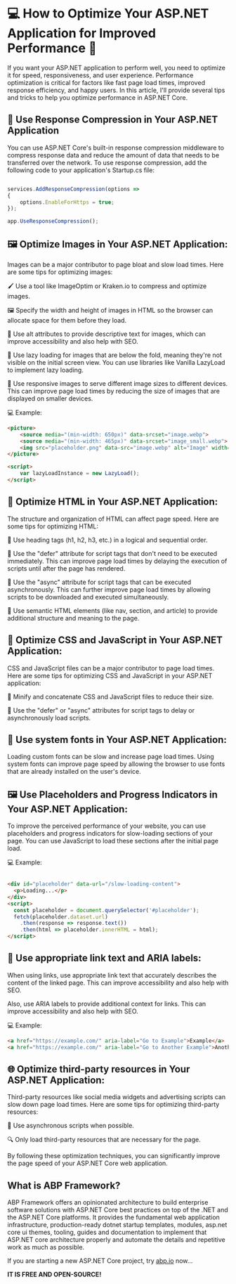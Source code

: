 # 💻 How to Optimize Your ASP.NET Application for Improved Performance 🚀

If you want your ASP.NET application to perform well, you need to optimize it for speed, responsiveness, and user experience. Performance optimization is critical for factors like fast page load times, improved response efficiency, and happy users. In this article, I'll provide several tips and tricks to help you optimize performance in ASP.NET Core.

## 🚀 Use Response Compression in Your ASP.NET Application
You can use ASP.NET Core's built-in response compression middleware to compress response data and reduce the amount of data that needs to be transferred over the network. To use response compression, add the following code to your application's Startup.cs file:
    
```javascript

services.AddResponseCompression(options =>
{
    options.EnableForHttps = true;
});

app.UseResponseCompression();
```	

## 🖼️ Optimize Images in Your ASP.NET Application:

Images can be a major contributor to page bloat and slow load times. Here are some tips for optimizing images:

🖌️ Use a tool like ImageOptim or Kraken.io to compress and optimize images.

🖼️ Specify the width and height of images in HTML so the browser can allocate space for them before they load.

📝 Use alt attributes to provide descriptive text for images, which can improve accessibility and also help with SEO.

📜 Use lazy loading for images that are below the fold, meaning they're not visible on the initial screen view. You can use libraries like Vanilla LazyLoad to implement lazy loading.

📱 Use responsive images to serve different image sizes to different devices. This can improve page load times by reducing the size of images that are displayed on smaller devices.

💻 Example:

```html
<picture>
    <source media="(min-width: 650px)" data-srcset="image.webp">
    <source media="(min-width: 465px)" data-srcset="image_small.webp">
    <img src="placeholder.png" data-src="image.webp" alt="Image" width="100" height="100" class="lazy" />
</picture>

<script>
    var lazyLoadInstance = new LazyLoad();
</script>
```

## 🧱 Optimize HTML in Your ASP.NET Application:

The structure and organization of HTML can affect page speed. Here are some tips for optimizing HTML:

📝 Use heading tags (h1, h2, h3, etc.) in a logical and sequential order.

🔩 Use the "defer" attribute for script tags that don't need to be executed immediately. This can improve page load times by delaying the execution of scripts until after the page has rendered.

🔩 Use the "async" attribute for script tags that can be executed asynchronously. This can further improve page load times by allowing scripts to be downloaded and executed simultaneously.

🧱 Use semantic HTML elements (like nav, section, and article) to provide additional structure and meaning to the page.

## 🎨 Optimize CSS and JavaScript in Your ASP.NET Application:

CSS and JavaScript files can be a major contributor to page load times. Here are some tips for optimizing CSS and JavaScript in your ASP.NET application:

🔨 Minify and concatenate CSS and JavaScript files to reduce their size.

🔩 Use the "defer" or "async" attributes for script tags to delay or asynchronously load scripts.

## 🔡 Use system fonts in Your ASP.NET Application:

Loading custom fonts can be slow and increase page load times. Using system fonts can improve page speed by allowing the browser to use fonts that are already installed on the user's device.

## 🖼️ Use Placeholders and Progress Indicators in Your ASP.NET Application:

To improve the perceived performance of your website, you can use placeholders and progress indicators for slow-loading sections of your page. You can use JavaScript to load these sections after the initial page load.

💻 Example:

```html

<div id="placeholder" data-url="/slow-loading-content">
  <p>Loading...</p>
</div>
<script>
  const placeholder = document.querySelector('#placeholder');
  fetch(placeholder.dataset.url)
    .then(response => response.text())
    .then(html => placeholder.innerHTML = html);
</script>

```

## 🔗 Use appropriate link text and ARIA labels:

When using links, use appropriate link text that accurately describes the content of the linked page. This can improve accessibility and also help with SEO.

Also, use ARIA labels to provide additional context for links. This can improve accessibility and also help with SEO.

💻 Example:

```html
<a href="https://example.com/" aria-label="Go to Example">Example</a>
<a href="https://example.com/" aria-label="Go to Another Example">Another Example</a>
```

## 🌐 Optimize third-party resources in Your ASP.NET Application:

Third-party resources like social media widgets and advertising scripts can slow down page load times. Here are some tips for optimizing third-party resources:

🔩 Use asynchronous scripts when possible.

🔍 Only load third-party resources that are necessary for the page.

By following these optimization techniques, you can significantly improve the page speed of your ASP.NET Core web application.

## What is ABP Framework?

ABP Framework offers an opinionated architecture to build enterprise software solutions with ASP.NET Core best practices on top of the .NET and the ASP.NET Core platforms. It provides the fundamental web application infrastructure, production-ready dotnet startup templates, modules, asp.net core ui themes, tooling, guides and documentation to implement that ASP.NET core architecture properly and automate the details and repetitive work as much as possible.

If you are starting a new ASP.NET Core project, try [abp.io](https://abp.io/) now...

**IT IS FREE AND OPEN-SOURCE!**
